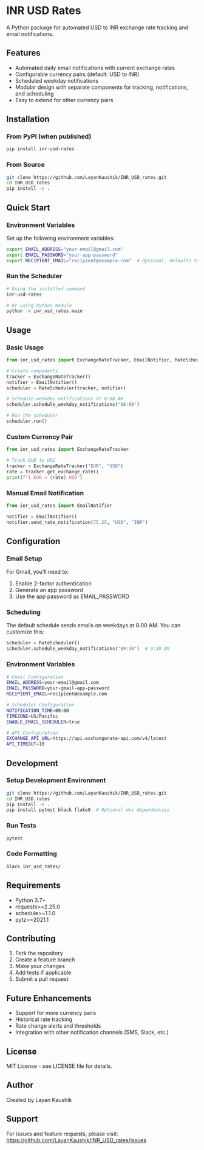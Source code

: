 # INR USD Rates

A Python package for automated USD to INR exchange rate tracking and email notifications.

## Features

- Automated daily email notifications with current exchange rates
- Configurable currency pairs (default: USD to INR)
- Scheduled weekday notifications
- Modular design with separate components for tracking, notifications, and scheduling
- Easy to extend for other currency pairs

## Installation

### From PyPI (when published)
```bash
pip install inr-usd-rates
```

### From Source
```bash
git clone https://github.com/LayanKaushik/INR_USD_rates.git
cd INR_USD_rates
pip install -e .
```

## Quick Start

### Environment Variables
Set up the following environment variables:
```bash
export EMAIL_ADDRESS="your-email@gmail.com"
export EMAIL_PASSWORD="your-app-password"
export RECIPIENT_EMAIL="recipient@example.com"  # Optional, defaults to EMAIL_ADDRESS
```

### Run the Scheduler
```bash
# Using the installed command
inr-usd-rates

# Or using Python module
python -m inr_usd_rates.main
```

## Usage

### Basic Usage
```python
from inr_usd_rates import ExchangeRateTracker, EmailNotifier, RateScheduler

# Create components
tracker = ExchangeRateTracker()
notifier = EmailNotifier()
scheduler = RateScheduler(tracker, notifier)

# Schedule weekday notifications at 8:00 AM
scheduler.schedule_weekday_notifications("08:00")

# Run the scheduler
scheduler.run()
```

### Custom Currency Pair
```python
from inr_usd_rates import ExchangeRateTracker

# Track EUR to USD
tracker = ExchangeRateTracker("EUR", "USD")
rate = tracker.get_exchange_rate()
print(f"1 EUR = {rate} USD")
```

### Manual Email Notification
```python
from inr_usd_rates import EmailNotifier

notifier = EmailNotifier()
notifier.send_rate_notification(75.25, "USD", "INR")
```

## Configuration

### Email Setup
For Gmail, you'll need to:
1. Enable 2-factor authentication
2. Generate an app password
3. Use the app password as EMAIL_PASSWORD

### Scheduling
The default schedule sends emails on weekdays at 8:00 AM. You can customize this:

```python
scheduler = RateScheduler()
scheduler.schedule_weekday_notifications("09:30")  # 9:30 AM
```

### Environment Variables
```bash
# Email Configuration
EMAIL_ADDRESS=your-email@gmail.com
EMAIL_PASSWORD=your-gmail-app-password
RECIPIENT_EMAIL=recipient@example.com

# Scheduler Configuration  
NOTIFICATION_TIME=09:00
TIMEZONE=US/Pacific
ENABLE_EMAIL_SCHEDULER=true

# API Configuration
EXCHANGE_API_URL=https://api.exchangerate-api.com/v4/latest
API_TIMEOUT=10
```

## Development

### Setup Development Environment
```bash
git clone https://github.com/LayanKaushik/INR_USD_rates.git
cd INR_USD_rates
pip install -e .
pip install pytest black flake8  # Optional dev dependencies
```

### Run Tests
```bash
pytest
```

### Code Formatting
```bash
black inr_usd_rates/
```

## Requirements

- Python 3.7+
- requests>=2.25.0
- schedule>=1.1.0
- pytz>=2021.1

## Contributing

1. Fork the repository
2. Create a feature branch
3. Make your changes
4. Add tests if applicable
5. Submit a pull request

## Future Enhancements

- Support for more currency pairs
- Historical rate tracking
- Rate change alerts and thresholds
- Integration with other notification channels (SMS, Slack, etc.)

## License

MIT License - see LICENSE file for details.

## Author

Created by Layan Kaushik

## Support

For issues and feature requests, please visit: https://github.com/LayanKaushik/INR_USD_rates/issues